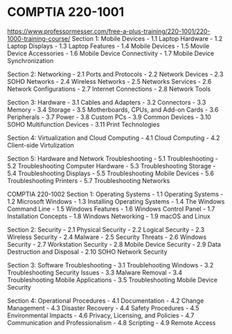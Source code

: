 # COMPTIA 220-1001
  https://www.professormesser.com/free-a-plus-training/220-1001/220-1000-training-course/
  Section 1: Mobile Devices
    - 1.1 Laptop Hardware
    - 1.2 Laptop Displays
    - 1.3 Laptop Features
    - 1.4 Mobile Devices
    - 1.5 Movile Device Accessories
    - 1.6 Mobile Device Connectivity
    - 1.7 Mobile Device Synchronization

  Section 2: Networking
    - 2.1 Ports and Protocols
    - 2.2 Network Devices
    - 2.3 SOHO Networks
    - 2.4 Wireless Networks
    - 2.5 Networks Services
    - 2.6 Network Configurations
    - 2.7 Internet Connections
    - 2.8 Network Tools

  Section 3: Hardware
    - 3.1 Cables and Adapters
    - 3.2 Connectors
    - 3.3 Memory
    - 3.4 Storage
    - 3.5 Motherboards, CPUs, and Add-on Cards
    - 3.6 Peripherals
    - 3.7 Power
    - 3.8 Custom PCs
    - 3.9 Common Devices
    - 3.10 SOHO Multifunction Devices
    - 3.11 Print Technologies

  Section 4: Virtualization and Cloud Computing
    - 4.1 Cloud Computing
    - 4.2 Client-side Virtulization

  Section 5: Hardware and Network Troubleshooting
    - 5.1 Troubleshooting
    - 5.2 Troubleshooting Computer Hardware
    - 5.3 Troubleshooting Storage
    - 5.4 Troubleshooting Displays
    - 5.5 Troubleshooting Mobile Devices
    - 5.6 Troubleshooting Printers
    - 5.7 Troubleshooting Networks

COMPTIA 220-1002
  Section 1: Operating Systems
    - 1.1 Operating Systems
    - 1.2 Microsoft Windows
    - 1.3 Installing Operating Systems
    - 1.4 The Windows Command Line
    - 1.5 Windows Features
    - 1.6 Windows Control Panel
    - 1.7 Installation Concepts
    - 1.8 Windows Networking
    - 1.9 macOS and Linux
  
  Section 2: Security
    - 2.1 Physical Security
    - 2.2 Logical Security
    - 2.3 Wireless Security
    - 2.4 Malware
    - 2.5 Security Threats
    - 2.6 Windows Security
    - 2.7 Workstation Security
    - 2.8 Mobile Device Security
    - 2.9 Data Destruction and Disposal
    - 2.10 SOHO Network Security
  
  Section 3: Software Troubleshooting
    - 3.1 Troublehooting Windows
    - 3.2 Troubleshooting Security Issues
    - 3.3 Malware Removal
    - 3.4 Troubleshooting Mobile Applications
    - 3.5 Troubleshooting Mobile Device Security
  
  Section 4: Operational Procedures
    - 4.1 Documentation
    - 4.2 Change Management
    - 4.3 Disaster Recovery
    - 4.4 Safety Procedures
    - 4.5 Environmental Impacts
    - 4.6 Privacy, Licensing, and Policies
    - 4.7 Communication and Professionalism
    - 4.8 Scripting
    - 4.9 Remote Access